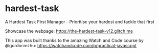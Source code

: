 # hardest-task
A Hardest Task First Manager - Prioritise your hardest and tackle that first

Showcase the webpage: https://the-hardest-task-v12.glitch.me

This app was built thanks to the amazing Watch and Code course by @gordonmzhu: https://watchandcode.com/p/practical-javascript
